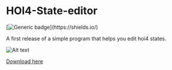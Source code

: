 # HOI4-State-editor
[![Generic badge](https://img.shields.io/badge/Alpha-v0.0.1-rgb(51,204,51).svg)](https://shields.io/)

A first release of a simple program that helps you edit hoi4 states.

![Alt text](https://i.imgur.com/WIoMenG.png "How it looks like")

[Download here](<https://minhaskamal.github.io/DownGit/#/home?url=https://github.com/Djufkenzi/HOI4-State-editor/blob/master/State editor Setup.msi>)
